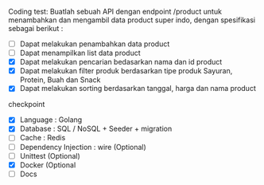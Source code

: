 Coding test:
Buatlah sebuah API dengan endpoint /product untuk menambahkan dan mengambil data product super
indo, dengan spesifikasi sebagai berikut :

- [ ] Dapat melakukan penambahkan data product
- [ ] Dapat menampilkan list data product
- [x] Dapat melakukan pencarian bedasarkan nama dan id product
- [x] Dapat melakukan filter produk berdasarkan tipe produk Sayuran, Protein, Buah dan Snack
- [x] Dapat melakukan sorting berdasarkan tanggal, harga dan nama product

checkpoint

- [x] Language : Golang
- [x] Database : SQL / NoSQL + Seeder + migration
- [ ] Cache : Redis
- [ ] Dependency Injection : wire (Optional)
- [ ] Unittest (Optional)
- [x] Docker (Optional
- [ ] Docs
